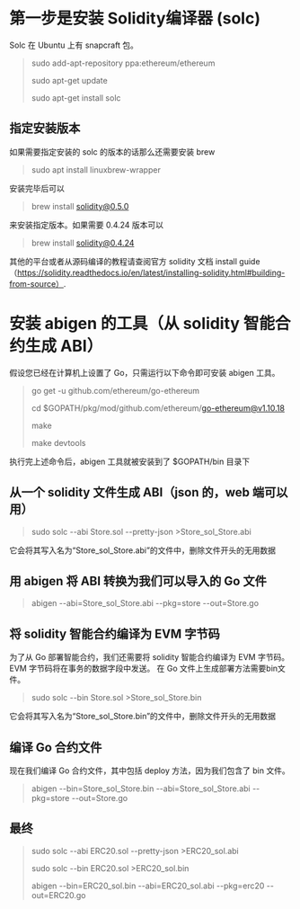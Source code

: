 # 第一步是安装 Solidity编译器 (solc)
Solc 在 Ubuntu 上有 snapcraft 包。
> sudo add-apt-repository ppa:ethereum/ethereum
>
> sudo apt-get update
> 
> sudo apt-get install solc

## 指定安装版本
如果需要指定安装的 solc 的版本的话那么还需要安装 brew
>sudo apt install linuxbrew-wrapper

安装完毕后可以
> brew install solidity@0.5.0

来安装指定版本。如果需要 0.4.24 版本可以
> brew install solidity@0.4.24


其他的平台或者从源码编译的教程请查阅官方 solidity 文档 install guide（https://solidity.readthedocs.io/en/latest/installing-solidity.html#building-from-source）.


# 安装 abigen 的工具（从 solidity 智能合约生成 ABI）

假设您已经在计算机上设置了 Go，只需运行以下命令即可安装 abigen 工具。
> go get -u github.com/ethereum/go-ethereum
> 
> cd $GOPATH/pkg/mod/github.com/ethereum/go-ethereum@v1.10.18
> 
> make
> 
> make devtools

执行完上述命令后，abigen 工具就被安装到了 $GOPATH/bin 目录下


## 从一个 solidity 文件生成 ABI（json 的，web 端可以用）
> sudo solc --abi Store.sol --pretty-json >Store_sol_Store.abi

它会将其写入名为“Store_sol_Store.abi”的文件中，删除文件开头的无用数据

## 用 abigen 将 ABI 转换为我们可以导入的 Go 文件
> abigen --abi=Store_sol_Store.abi --pkg=store --out=Store.go


## 将 solidity 智能合约编译为 EVM 字节码
为了从 Go 部署智能合约，我们还需要将 solidity 智能合约编译为 EVM 字节码。 EVM 字节码将在事务的数据字段中发送。 在 Go 文件上生成部署方法需要bin文件。
> sudo solc --bin Store.sol >Store_sol_Store.bin

它会将其写入名为“Store_sol_Store.bin”的文件中，删除文件开头的无用数据

## 编译 Go 合约文件
现在我们编译 Go 合约文件，其中包括 deploy 方法，因为我们包含了 bin 文件。
> abigen --bin=Store_sol_Store.bin --abi=Store_sol_Store.abi --pkg=store --out=Store.go


## 最终
> sudo solc --abi ERC20.sol --pretty-json >ERC20_sol.abi
>
> sudo solc --bin ERC20.sol >ERC20_sol.bin
>
> abigen --bin=ERC20_sol.bin --abi=ERC20_sol.abi --pkg=erc20 --out=ERC20.go





